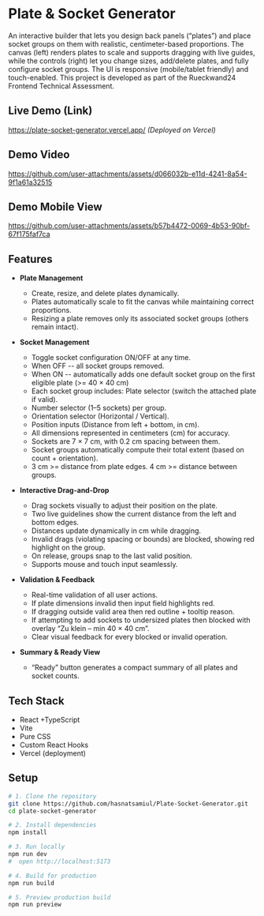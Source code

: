 # Plate & Socket Generator

An interactive builder that lets you design back panels (“plates”) and place socket groups on them with realistic, centimeter-based proportions. The canvas (left) renders plates to scale and supports dragging with live guides, while the controls (right) let you change sizes, add/delete plates, and fully configure socket groups. The UI is responsive (mobile/tablet friendly) and touch-enabled. This project is developed as part of the Rueckwand24 Frontend Technical Assessment.

## Live Demo (Link)

https://plate-socket-generator.vercel.app/
_(Deployed on Vercel)_

## Demo Video



https://github.com/user-attachments/assets/d066032b-e11d-4241-8a54-9f1a61a32515

## Demo Mobile View

https://github.com/user-attachments/assets/b57b4472-0069-4b53-90bf-67f175faf7ca






## Features

- **Plate Management**
  - Create, resize, and delete plates dynamically.
  - Plates automatically scale to fit the canvas while maintaining correct proportions.
  - Resizing a plate removes only its associated socket groups (others remain intact).

- **Socket Management**
  - Toggle socket configuration ON/OFF at any time.
  - When OFF -- all socket groups removed.
  - When ON -- automatically adds one default socket group on the first eligible plate (>= 40 × 40 cm)
  - Each socket group includes: Plate selector (switch the attached plate if valid).
  - Number selector (1–5 sockets) per group.
  - Orientation selector (Horizontal / Vertical).
  - Position inputs (Distance from left + bottom, in cm).
  - All dimensions represented in centimeters (cm) for accuracy.
  - Sockets are 7 × 7 cm, with 0.2 cm spacing between them.
  - Socket groups automatically compute their total extent (based on count + orientation).
  - 3 cm >= distance from plate edges. 4 cm >= distance between groups.

- **Interactive Drag-and-Drop**
  - Drag sockets visually to adjust their position on the plate.
  - Two live guidelines show the current distance from the left and bottom edges.
  - Distances update dynamically in cm while dragging.
  - Invalid drags (violating spacing or bounds) are blocked, showing red highlight on the group.
  - On release, groups snap to the last valid position.
  - Supports mouse and touch input seamlessly.

- **Validation & Feedback**
  - Real-time validation of all user actions.
  - If plate dimensions invalid then input field highlights red.
  - If dragging outside valid area then red outline + tooltip reason.
  - If attempting to add sockets to undersized plates then blocked with overlay “Zu klein – min 40 × 40 cm”.
  - Clear visual feedback for every blocked or invalid operation.
 
- **Summary & Ready View**
  - “Ready” button generates a compact summary of all plates and socket counts.

## Tech Stack
  - React +TypeScript
  - Vite
  - Pure CSS
  - Custom React Hooks
  - Vercel (deployment)

## Setup

```bash
# 1. Clone the repository
git clone https://github.com/hasnatsamiul/Plate-Socket-Generator.git
cd plate-socket-generator

# 2. Install dependencies
npm install

# 3. Run locally
npm run dev
#  open http://localhost:5173

# 4. Build for production
npm run build

# 5. Preview production build
npm run preview
```
 

